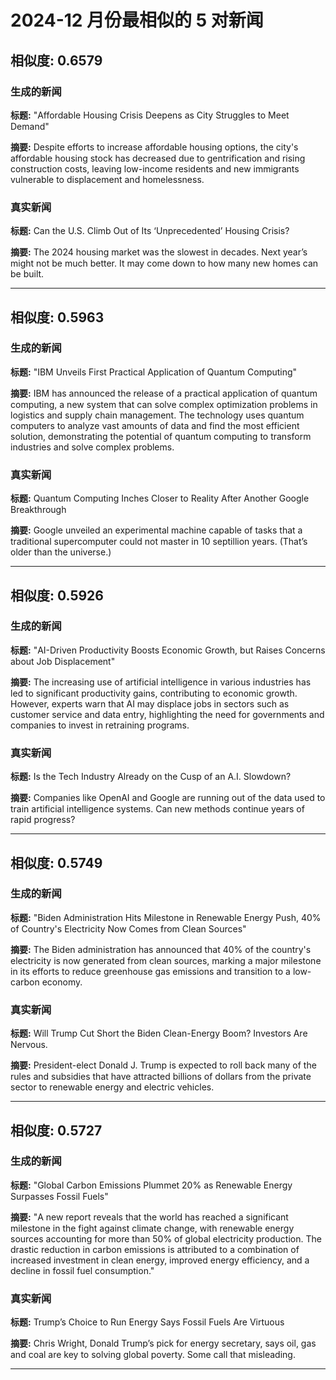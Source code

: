 # 2024-12 月份最相似的 5 对新闻

## 相似度: 0.6579

### 生成的新闻
**标题:** "Affordable Housing Crisis Deepens as City Struggles to Meet Demand"

**摘要:** Despite efforts to increase affordable housing options, the city's affordable housing stock has decreased due to gentrification and rising construction costs, leaving low-income residents and new immigrants vulnerable to displacement and homelessness.

### 真实新闻
**标题:** Can the U.S. Climb Out of Its ‘Unprecedented’ Housing Crisis?

**摘要:** The 2024 housing market was the slowest in decades. Next year’s might not be much better. It may come down to how many new homes can be built.

---

## 相似度: 0.5963

### 生成的新闻
**标题:** "IBM Unveils First Practical Application of Quantum Computing"

**摘要:** IBM has announced the release of a practical application of quantum computing, a new system that can solve complex optimization problems in logistics and supply chain management. The technology uses quantum computers to analyze vast amounts of data and find the most efficient solution, demonstrating the potential of quantum computing to transform industries and solve complex problems.

### 真实新闻
**标题:** Quantum Computing Inches Closer to Reality After Another Google Breakthrough

**摘要:** Google unveiled an experimental machine capable of tasks that a traditional supercomputer could not master in 10 septillion years. (That’s older than the universe.)

---

## 相似度: 0.5926

### 生成的新闻
**标题:** "AI-Driven Productivity Boosts Economic Growth, but Raises Concerns about Job Displacement"

**摘要:** The increasing use of artificial intelligence in various industries has led to significant productivity gains, contributing to economic growth. However, experts warn that AI may displace jobs in sectors such as customer service and data entry, highlighting the need for governments and companies to invest in retraining programs.

### 真实新闻
**标题:** Is the Tech Industry Already on the Cusp of an A.I. Slowdown?

**摘要:** Companies like OpenAI and Google are running out of the data used to train artificial intelligence systems. Can new methods continue years of rapid progress?

---

## 相似度: 0.5749

### 生成的新闻
**标题:** "Biden Administration Hits Milestone in Renewable Energy Push, 40% of Country's Electricity Now Comes from Clean Sources"

**摘要:** The Biden administration has announced that 40% of the country's electricity is now generated from clean sources, marking a major milestone in its efforts to reduce greenhouse gas emissions and transition to a low-carbon economy.

### 真实新闻
**标题:** Will Trump Cut Short the Biden Clean-Energy Boom? Investors Are Nervous.

**摘要:** President-elect Donald J. Trump is expected to roll back many of the rules and subsidies that have attracted billions of dollars from the private sector to renewable energy and electric vehicles.

---

## 相似度: 0.5727

### 生成的新闻
**标题:** "Global Carbon Emissions Plummet 20% as Renewable Energy Surpasses Fossil Fuels"

**摘要:** "A new report reveals that the world has reached a significant milestone in the fight against climate change, with renewable energy sources accounting for more than 50% of global electricity production. The drastic reduction in carbon emissions is attributed to a combination of increased investment in clean energy, improved energy efficiency, and a decline in fossil fuel consumption."

### 真实新闻
**标题:** Trump’s Choice to Run Energy Says Fossil Fuels Are Virtuous

**摘要:** Chris Wright, Donald Trump’s pick for energy secretary, says oil, gas and coal are key to solving global poverty. Some call that misleading.

---

